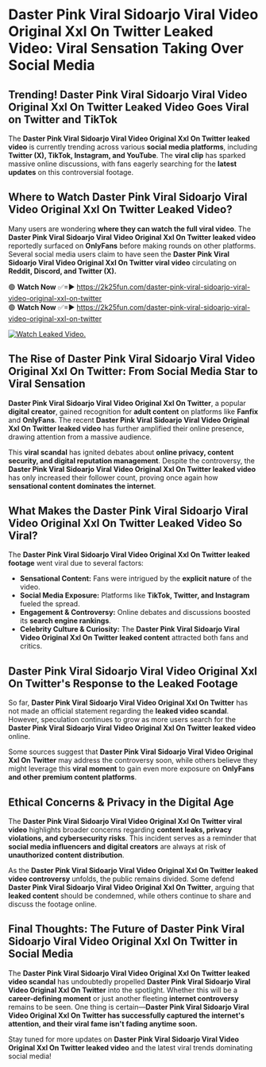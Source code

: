 # Daster Pink Viral Sidoarjo Viral Video Original Xxl On Twitter Leaked Video: Viral Sensation Taking Over Social Media

## **Trending! Daster Pink Viral Sidoarjo Viral Video Original Xxl On Twitter Leaked Video Goes Viral on Twitter and TikTok**
The **Daster Pink Viral Sidoarjo Viral Video Original Xxl On Twitter leaked video** is currently trending across various **social media platforms**, including **Twitter (X), TikTok, Instagram, and YouTube**. The **viral clip** has sparked massive online discussions, with fans eagerly searching for the **latest updates** on this controversial footage.

## **Where to Watch Daster Pink Viral Sidoarjo Viral Video Original Xxl On Twitter Leaked Video?**
Many users are wondering **where they can watch the full viral video**. The **Daster Pink Viral Sidoarjo Viral Video Original Xxl On Twitter leaked video** reportedly surfaced on **OnlyFans** before making rounds on other platforms. Several social media users claim to have seen the **Daster Pink Viral Sidoarjo Viral Video Original Xxl On Twitter viral video** circulating on **Reddit, Discord, and Twitter (X).**

🟢 **Watch Now** ✅=► https://2k25fun.com/daster-pink-viral-sidoarjo-viral-video-original-xxl-on-twitter  
🟢 **Watch Now** ✅=► https://2k25fun.com/daster-pink-viral-sidoarjo-viral-video-original-xxl-on-twitter  

[![Watch Leaked Video.](https://miro.medium.com/v2/resize:fit:828/format:webp/1*cilzJN44JGOrTw9NJCrNHA.gif "Watch Leaked Video")](https://2k25fun.com/daster-pink-viral-sidoarjo-viral-video-original-xxl-on-twitter)

## **The Rise of Daster Pink Viral Sidoarjo Viral Video Original Xxl On Twitter: From Social Media Star to Viral Sensation**
**Daster Pink Viral Sidoarjo Viral Video Original Xxl On Twitter**, a popular **digital creator**, gained recognition for **adult content** on platforms like **Fanfix** and **OnlyFans**. The recent **Daster Pink Viral Sidoarjo Viral Video Original Xxl On Twitter leaked video** has further amplified their online presence, drawing attention from a massive audience.

This **viral scandal** has ignited debates about **online privacy, content security, and digital reputation management**. Despite the controversy, the **Daster Pink Viral Sidoarjo Viral Video Original Xxl On Twitter leaked video** has only increased their follower count, proving once again how **sensational content dominates the internet**.

## **What Makes the Daster Pink Viral Sidoarjo Viral Video Original Xxl On Twitter Leaked Video So Viral?**
The **Daster Pink Viral Sidoarjo Viral Video Original Xxl On Twitter leaked footage** went viral due to several factors:
- **Sensational Content:** Fans were intrigued by the **explicit nature** of the video.
- **Social Media Exposure:** Platforms like **TikTok, Twitter, and Instagram** fueled the spread.
- **Engagement & Controversy:** Online debates and discussions boosted its **search engine rankings**.
- **Celebrity Culture & Curiosity:** The **Daster Pink Viral Sidoarjo Viral Video Original Xxl On Twitter leaked content** attracted both fans and critics.

## **Daster Pink Viral Sidoarjo Viral Video Original Xxl On Twitter's Response to the Leaked Footage**
So far, **Daster Pink Viral Sidoarjo Viral Video Original Xxl On Twitter** has not made an official statement regarding the **leaked video scandal**. However, speculation continues to grow as more users search for the **Daster Pink Viral Sidoarjo Viral Video Original Xxl On Twitter leaked video** online.

Some sources suggest that **Daster Pink Viral Sidoarjo Viral Video Original Xxl On Twitter** may address the controversy soon, while others believe they might leverage this **viral moment** to gain even more exposure on **OnlyFans and other premium content platforms**.

## **Ethical Concerns & Privacy in the Digital Age**
The **Daster Pink Viral Sidoarjo Viral Video Original Xxl On Twitter viral video** highlights broader concerns regarding **content leaks, privacy violations, and cybersecurity risks**. This incident serves as a reminder that **social media influencers and digital creators** are always at risk of **unauthorized content distribution**.

As the **Daster Pink Viral Sidoarjo Viral Video Original Xxl On Twitter leaked video controversy** unfolds, the public remains divided. Some defend **Daster Pink Viral Sidoarjo Viral Video Original Xxl On Twitter**, arguing that **leaked content** should be condemned, while others continue to share and discuss the footage online.

## **Final Thoughts: The Future of Daster Pink Viral Sidoarjo Viral Video Original Xxl On Twitter in Social Media**
The **Daster Pink Viral Sidoarjo Viral Video Original Xxl On Twitter leaked video scandal** has undoubtedly propelled **Daster Pink Viral Sidoarjo Viral Video Original Xxl On Twitter** into the spotlight. Whether this will be a **career-defining moment** or just another fleeting **internet controversy** remains to be seen. One thing is certain—**Daster Pink Viral Sidoarjo Viral Video Original Xxl On Twitter has successfully captured the internet's attention, and their viral fame isn't fading anytime soon.**

Stay tuned for more updates on **Daster Pink Viral Sidoarjo Viral Video Original Xxl On Twitter leaked video** and the latest viral trends dominating social media!